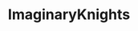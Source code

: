 ---
title: ImaginaryKnights
crosslinks:
- ImaginaryDragons
- ImaginaryWesteros
- ImaginaryTowers
- ImaginaryGiants
- ImaginaryWitcher
---